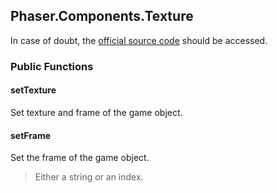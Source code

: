 ## Phaser.Components.Texture

In case of doubt, the [official source code](https://github.com/photonstorm/phaser) should be accessed.

### Public Functions

#### setTexture
Set texture and frame of the game object.

#### setFrame
Set the frame of the game object.

> Either a string or an index.
